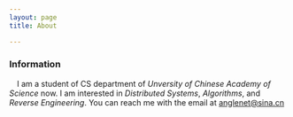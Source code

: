 ```yaml
---
layout: page 
title: About

---
```


### Information 

&emsp;I am a student of CS department of *Unversity of Chinese Academy of Science* now. I am interested in *Distributed Systems*, *Algorithms*, and *Reverse Engineering*. You can reach me with the email at anglenet@sina.cn
